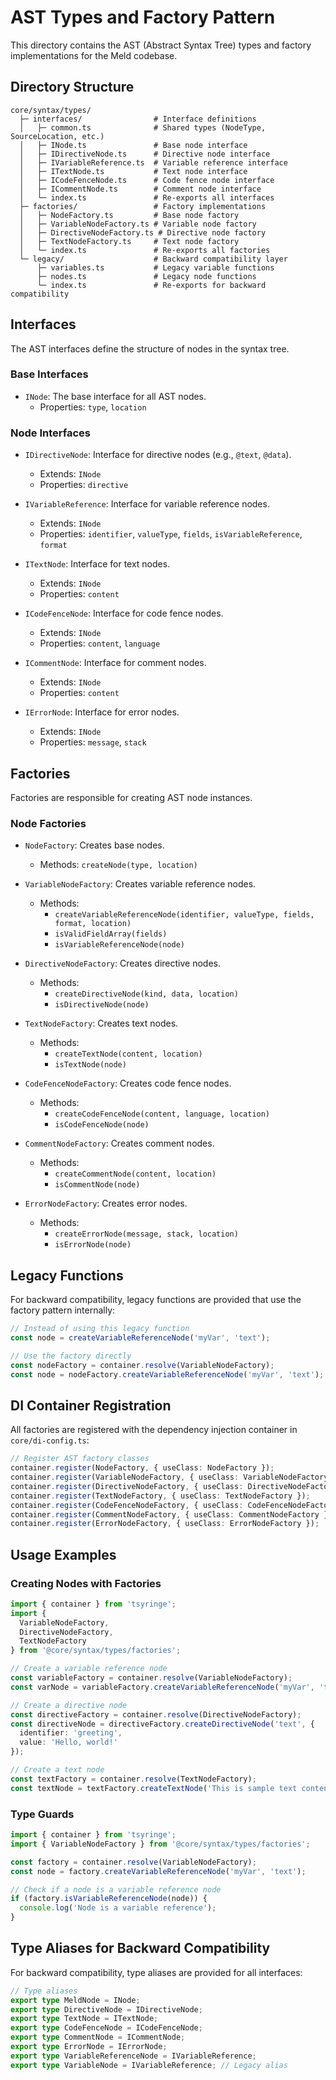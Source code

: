 # AST Types and Factory Pattern

This directory contains the AST (Abstract Syntax Tree) types and factory implementations for the Meld codebase.

## Directory Structure

```
core/syntax/types/
  ├─ interfaces/                # Interface definitions
  │   ├─ common.ts              # Shared types (NodeType, SourceLocation, etc.)
  │   ├─ INode.ts               # Base node interface
  │   ├─ IDirectiveNode.ts      # Directive node interface
  │   ├─ IVariableReference.ts  # Variable reference interface
  │   ├─ ITextNode.ts           # Text node interface
  │   ├─ ICodeFenceNode.ts      # Code fence node interface
  │   ├─ ICommentNode.ts        # Comment node interface
  │   └─ index.ts               # Re-exports all interfaces
  ├─ factories/                 # Factory implementations
  │   ├─ NodeFactory.ts         # Base node factory
  │   ├─ VariableNodeFactory.ts # Variable node factory
  │   ├─ DirectiveNodeFactory.ts # Directive node factory
  │   ├─ TextNodeFactory.ts     # Text node factory
  │   └─ index.ts               # Re-exports all factories
  └─ legacy/                    # Backward compatibility layer
      ├─ variables.ts           # Legacy variable functions
      ├─ nodes.ts               # Legacy node functions
      └─ index.ts               # Re-exports for backward compatibility
```

## Interfaces

The AST interfaces define the structure of nodes in the syntax tree.

### Base Interfaces

- `INode`: The base interface for all AST nodes.
  - Properties: `type`, `location`

### Node Interfaces

- `IDirectiveNode`: Interface for directive nodes (e.g., `@text`, `@data`).
  - Extends: `INode`
  - Properties: `directive`

- `IVariableReference`: Interface for variable reference nodes.
  - Extends: `INode`
  - Properties: `identifier`, `valueType`, `fields`, `isVariableReference`, `format`

- `ITextNode`: Interface for text nodes.
  - Extends: `INode`
  - Properties: `content`

- `ICodeFenceNode`: Interface for code fence nodes.
  - Extends: `INode`
  - Properties: `content`, `language`

- `ICommentNode`: Interface for comment nodes.
  - Extends: `INode`
  - Properties: `content`

- `IErrorNode`: Interface for error nodes.
  - Extends: `INode`
  - Properties: `message`, `stack`

## Factories

Factories are responsible for creating AST node instances.

### Node Factories

- `NodeFactory`: Creates base nodes.
  - Methods: `createNode(type, location)`

- `VariableNodeFactory`: Creates variable reference nodes.
  - Methods: 
    - `createVariableReferenceNode(identifier, valueType, fields, format, location)`
    - `isValidFieldArray(fields)`
    - `isVariableReferenceNode(node)`

- `DirectiveNodeFactory`: Creates directive nodes.
  - Methods: 
    - `createDirectiveNode(kind, data, location)`
    - `isDirectiveNode(node)`

- `TextNodeFactory`: Creates text nodes.
  - Methods: 
    - `createTextNode(content, location)`
    - `isTextNode(node)`

- `CodeFenceNodeFactory`: Creates code fence nodes.
  - Methods: 
    - `createCodeFenceNode(content, language, location)`
    - `isCodeFenceNode(node)`

- `CommentNodeFactory`: Creates comment nodes.
  - Methods: 
    - `createCommentNode(content, location)`
    - `isCommentNode(node)`

- `ErrorNodeFactory`: Creates error nodes.
  - Methods: 
    - `createErrorNode(message, stack, location)`
    - `isErrorNode(node)`

## Legacy Functions

For backward compatibility, legacy functions are provided that use the factory pattern internally:

```typescript
// Instead of using this legacy function
const node = createVariableReferenceNode('myVar', 'text');

// Use the factory directly
const nodeFactory = container.resolve(VariableNodeFactory);
const node = nodeFactory.createVariableReferenceNode('myVar', 'text');
```

## DI Container Registration

All factories are registered with the dependency injection container in `core/di-config.ts`:

```typescript
// Register AST factory classes
container.register(NodeFactory, { useClass: NodeFactory });
container.register(VariableNodeFactory, { useClass: VariableNodeFactory });
container.register(DirectiveNodeFactory, { useClass: DirectiveNodeFactory });
container.register(TextNodeFactory, { useClass: TextNodeFactory });
container.register(CodeFenceNodeFactory, { useClass: CodeFenceNodeFactory });
container.register(CommentNodeFactory, { useClass: CommentNodeFactory });
container.register(ErrorNodeFactory, { useClass: ErrorNodeFactory });
```

## Usage Examples

### Creating Nodes with Factories

```typescript
import { container } from 'tsyringe';
import { 
  VariableNodeFactory, 
  DirectiveNodeFactory,
  TextNodeFactory
} from '@core/syntax/types/factories';

// Create a variable reference node
const variableFactory = container.resolve(VariableNodeFactory);
const varNode = variableFactory.createVariableReferenceNode('myVar', 'text');

// Create a directive node
const directiveFactory = container.resolve(DirectiveNodeFactory);
const directiveNode = directiveFactory.createDirectiveNode('text', { 
  identifier: 'greeting', 
  value: 'Hello, world!' 
});

// Create a text node
const textFactory = container.resolve(TextNodeFactory);
const textNode = textFactory.createTextNode('This is sample text content');
```

### Type Guards

```typescript
import { container } from 'tsyringe';
import { VariableNodeFactory } from '@core/syntax/types/factories';

const factory = container.resolve(VariableNodeFactory);
const node = factory.createVariableReferenceNode('myVar', 'text');

// Check if a node is a variable reference node
if (factory.isVariableReferenceNode(node)) {
  console.log('Node is a variable reference');
}
```

## Type Aliases for Backward Compatibility

For backward compatibility, type aliases are provided for all interfaces:

```typescript
// Type aliases
export type MeldNode = INode;
export type DirectiveNode = IDirectiveNode;
export type TextNode = ITextNode;
export type CodeFenceNode = ICodeFenceNode;
export type CommentNode = ICommentNode;
export type ErrorNode = IErrorNode;
export type VariableReferenceNode = IVariableReference;
export type VariableNode = IVariableReference; // Legacy alias
```